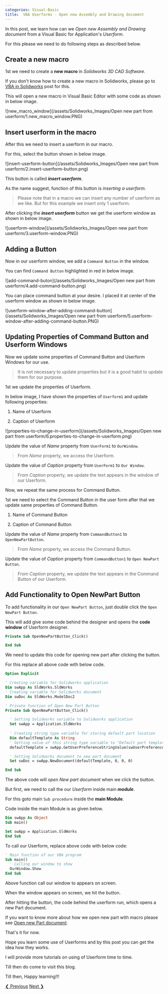 ```yaml
---
categories: Visual-Basic
title:  VBA Userforms - Open new Assembly and Drawing document
---
```


In this post, we learn how can we *Open new Assembly and Drawing document* from a Visual Basic for Application's *Userform*.

For this please we need to do following steps as described below.

## Create a new macro

1st we need to create a **new macro** in *Solidworks 3D CAD Software*.

If you don't know how to create a new macro in Solidworks, please go to [VBA in Solidworks](/solidworks-macros/vba-in-solidworks) post for this.

This will open a new macro in Visual Basic Editor with some code as shown in below image.

![new_macro_window](/assets/Solidworks_Images/Open new part from userform/1.new_macro_window.PNG) 

## Insert userform in the macro

After this we need to insert a userform in our macro.

For this, select the button shown in below image.

![insert-userform-button](/assets/Solidworks_Images/Open new part from userform/2.insert-userform-button.png)

This button is called ***insert userform***. 

As the name suggest, function of this button is *inserting a userform*.

> Please note that in a macro we can insert any number of userform as we like. But for this example we insert only 1 userform.

After clicking the ***insert userform*** button we get the userform window as shown in below image.

![userform-window](/assets/Solidworks_Images/Open new part from userform/3.userform-window.PNG)

## Adding a Button

Now in our userform window, we add a `Command Button` in the window.

You can find `Command Button` highlighted in red in below image.

![add-command-buton](/assets/Solidworks_Images/Open new part from userform/4.add-command-button.png)

You can place command button at your desire. I placed it at center of the userform window as shown in below image.

![userform-window-after-adding-command-button](/assets/Solidworks_Images/Open new part from userform/5.userform-window-after-adding-command-button.PNG)

## Updating Properties of Command Button and Userform Windows

Now we update some properties of Command Button and Userform Windows for our use.

> It is not necessary to update properties but it is a good habit to update them for our purpose. 

1st we update the properties of Userform.

In below image, I have shown the properties of `Userform1` and update following properties:

1. Name of Userform

2. Caption of Userform

![properties-to-change-in-userform](/assets/Solidworks_Images/Open new part from userform/6.properties-to-change-in-userform.png)

Update the value of *Name* property from `UserForm1` to `OurWindow`.

> From *Name* property, we access the Userform.

Update the value of *Caption* property from `UserForm1` to `Our Window`.

> From *Caption* property, we update the text appears in the window of our Userform.

Now, we repeat the same process for Command Button.

1st we need to select the Command Button in the user form after that we update same properties of Command Button.

1. Name of Command Button

2. Caption of Command Button

Update the value of *Name* property from `CommandButton1` to `OpenNewPartButton`.

> From *Name* property, we access the Command Button.

Update the value of *Caption* property from `CommandButton1` to `Open NewPart Button`.

> From *Caption* property, we update the text appears in the Command Button of our Userform.

## Add Functionality to Open NewPart Button

To add functionality in our `Open NewPart Button`, just double click the `Open NewPart Button`.

This will add give some code behind the designer and opens the **code window** of Userform designer.

```vb
Private Sub OpenNewPartButton_Click()

End Sub
```

We need to update this code for opening new part after clicking the button.

For this replace all above code with below code.

```vb
Option Explicit

' Creating variable for Solidworks application
Dim swApp As SldWorks.SldWorks
' Creating variable for Solidworks document
Dim swDoc As SldWorks.ModelDoc2

' Private function of Open New Part Button 
Private Sub OpenNewPartButton_Click()

  ' Setting Solidworks variable to Solidworks application
  Set swApp = Application.SldWorks
  
  ' Creating string type variable for storing default part location
  Dim defaultTemplate As String
  ' Setting value of this string type variable to "Default part template"
  defaultTemplate = swApp.GetUserPreferenceStringValue(swUserPreferenceStringValue_e.swDefaultTemplatePart)

  ' Setting Solidworks document to new part document
  Set swDoc = swApp.NewDocument(defaultTemplate, 0, 0, 0)

End Sub
```

The above code will *open New part document* when we click the button.

But first, we need to call the our *Userform* inside main ***module***.

For this goto main `Sub procedure` inside the **main Module**.

Code inside the main Module is as given below.

```vb
Dim swApp As Object
Sub main()

Set swApp = Application.SldWorks
End Sub
```

To call our Userform, replace above code with below code:

```vb
' Main function of our VBA program
Sub main()
  ' Calling our window to show
  OurWindow.Show
End Sub
```

Above function call our window to appears on screen.

When the window appears on screen, we hit the button.

After hitting the button, the code behind the userform run, which opens a new Part document.

If you want to know more about how we open new part with macro please see [Open new Part document](/solidworks-macros/open-new-document).

That's it for now.

Hope you learn some use of Userforms and by this post you can get the idea how they works.

I will provide more tutorials on using of Userform time to time.

Till then do come to visit this blog.

Till then, Happy learning!!!

<!-- This is post navigation bar -->
<div class="w3-bar w3-margin-top w3-margin-bottom">
  <a href="/visual-basic/vba-userform" class="w3-button w3-rose">&#10094; Previous</a>
  <a href="/visual-basic/open-part-from-userform" class="w3-button w3-rose w3-right">Next &#10095;</a>
</div>
